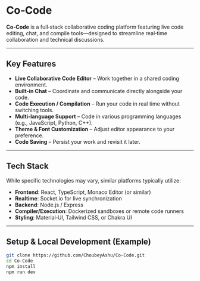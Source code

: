# Co‑Code

**Co‑Code** is a full‑stack collaborative coding platform featuring live code editing, chat, and compile tools—designed to streamline real‑time collaboration and technical discussions.

---

## Key Features

- **Live Collaborative Code Editor** – Work together in a shared coding environment.
- **Built-in Chat** – Coordinate and communicate directly alongside your code.
- **Code Execution / Compilation** – Run your code in real time without switching tools.
- **Multi-language Support** – Code in various programming languages (e.g., JavaScript, Python, C++).
- **Theme & Font Customization** – Adjust editor appearance to your preference.
- **Code Saving** – Persist your work and revisit it later.

---

## Tech Stack

While specific technologies may vary, similar platforms typically utilize:

- **Frontend**: React, TypeScript, Monaco Editor (or similar)
- **Realtime**: Socket.io for live synchronization
- **Backend**: Node.js / Express
- **Compiler/Execution**: Dockerized sandboxes or remote code runners
- **Styling**: Material‑UI, Tailwind CSS, or Chakra UI

---

## Setup & Local Development (Example)

```bash
git clone https://github.com/ChoubeyAshu/Co-Code.git
cd Co-Code
npm install
npm run dev
